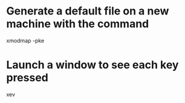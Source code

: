 # Generate a default file on a new machine with the command
xmodmap -pke

# Launch a window to see each key pressed
xev
